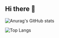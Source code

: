 ## Hi there 👋
![Anurag's GitHub stats](https://github-readme-stats.vercel.app/api?username=won0845&show_icons=true&theme=radical)

![Top Langs](https://github-readme-stats.vercel.app/api/top-langs/?username=won0845&layout=compact)
<!--
**won0845/won0845** is a ✨ _special_ ✨ repository because its `README.md` (this file) appears on your GitHub profile.

Here are some ideas to get you started:

- 🔭 I’m currently working on ...
- 🌱 I’m currently learning ...
- 👯 I’m looking to collaborate on ...
- 🤔 I’m looking for help with ...
- 💬 Ask me about ...
- 📫 How to reach me: ...
- 😄 Pronouns: ...
- ⚡ Fun fact: ...
-->
